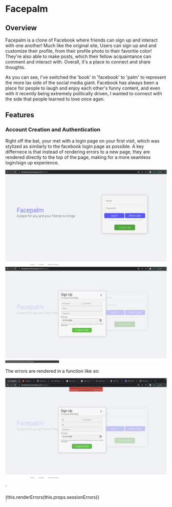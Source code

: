 # Facepalm
## Overview
Facepalm is a clone of Facebook where friends can sign up and interact with one another! Much like the original site, Users can sign up and and customize their profile, from their profile photo to their favoritie color! They're also able to make posts, which their fellow acquaintance can comment and interact with. Overall, it's a place to connect and share thoughts.

As you can see, I've switched the 'book' in 'facebook' to 'palm' to represent the more lax side of the social media giant. Facebook has always been a place for people to laugh and enjoy each other's funny content, and even with it recently being extremely politically driven, I wanted to connect with the side that people learned to love once agan.

## Features

### Account Creation and Authentication

Right off the bat, your met with a login page on your first visit, which was stylized as similarly to the facebook login page as possible. A key differnece is that instead of rendering errors to a new page, they are rendered directly to the top of the page, making for a more seamless login/sign up experience. 

![Login Image 1](app/assets/images/readme/login1.png)
![Login Image 2](app/assets/images/readme/login2.png)

The errors are rendered in a function like so: 

![Failed Login Image 1](app/assets/images/readme/failedlogin1.png)

`
<div className="errors">
    {this.renderErrors(this.props.sessionErrors)}
</div>
`
            



